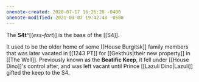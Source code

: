 ```yaml
---
onenote-created: 2020-07-17 16:26:28 -0400
onenote-modified: 2021-03-07 19:42:43 -0500
---
```


The **S4t**^[(*ess-fort*)] is the base of the [[S4]]. 

It used to be the older home of some [[House Burgitsk]] family members that was later vacated in [[1243 PT]] for [[Gekthús|their new property]] in [[The Well]]. Previously known as the **Beatific Keep**, it fell under [[House Dino]]'s control after, and was left vacant until Prince [[Lazuli Dino|Lazuli]] gifted the keep to the S4.
